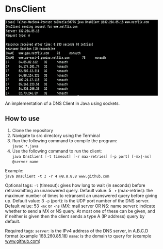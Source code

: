 # DnsClient

<img src="https://github.com/talha-riaz/DnsClient/blob/master/img/img1.png" height="250" width="600"/>

An implementation of a DNS Client in Java using sockets.

## How to use
1. Clone the repository
2. Navigate to src directory using the Terminal
3. Run the following command to compile the program: <br/>
`javac *.java`
4. Use the following command to run the client: <br/>
`java DnsClient [-t timeout] [-r max-retries] [-p port] [-mx|-ns] @server name`

Example: <br/>
`java DnsClient -t 3 -r 4 @8.8.8.8 www.github.com`

Optional tags:
`-t` (timeout): gives how long to wait (in seconds) before retransmitting an unanswered query. Default value: 5
`-r` (max-retries): the maximum number of times to retransmit an unanswered query before giving up. Default value: 3
`-p` (port): is the UDP port number of the DNS server. Default value: 53
`-mx` or `-ns` (MX: mail server OR NS: name server): indicate whether to send a MX or NS query. At most one of these can be given, and if neither is given then the client sends a type A (IP address) query by default.

Required tags:
`server`: is the IPv4 address of the DNS server, in A.B.C.D format (example 168.260.85.18)
`name`: is the domain to query for (example www.github.com)
